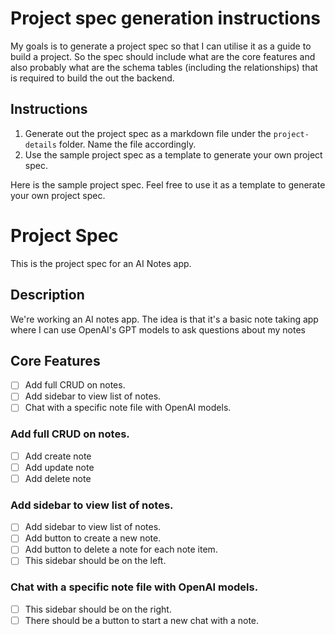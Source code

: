 # Project spec generation instructions

My goals is to generate a project spec so that I can utilise it as a guide to build a project.  So the spec should include what are the core features and also probably what are the schema tables (including the relationships) that is required to build the out the backend.

## Instructions

1. Generate out the project spec as a markdown file under the `project-details` folder. Name the file accordingly.
2. Use the sample project spec as a template to generate your own project spec.

Here is the sample project spec. Feel free to use it as a template to generate your own project spec.

# Project Spec

This is the project spec for an AI Notes app.

## Description

We're working an AI notes app. The idea is that it's a basic note taking app where I can use OpenAI's GPT models to ask questions about my notes

## Core Features

- [ ] Add full CRUD on notes.
- [ ] Add sidebar to view list of notes.
- [ ] Chat with a specific note file with OpenAI models.

### Add full CRUD on notes.

- [ ] Add create note
- [ ] Add update note
- [ ] Add delete note

### Add sidebar to view list of notes.

- [ ] Add sidebar to view list of notes.
- [ ] Add button to create a new note.
- [ ] Add button to delete a note for each note item.
- [ ] This sidebar should be on the left.

### Chat with a specific note file with OpenAI models.

- [ ] This sidebar should be on the right.
- [ ] There should be a button to start a new chat with a note.
